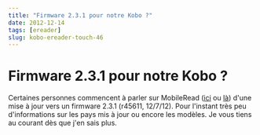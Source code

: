 ```yaml
---
title: "Firmware 2.3.1 pour notre Kobo ?"
date: 2012-12-14
tags: [ereader]
slug: kobo-ereader-touch-46
---
```

# Firmware 2.3.1 pour notre Kobo ?

Certaines personnes commencent à parler sur MobileRead ([ici](http://www.mobileread.com/forums/showpost.php?p=2341198&postcount=59) ou [là](http://www.mobileread.com/forums/showpost.php?p=2341667&postcount=61)) d'une mise à jour vers un firmware 2.3.1 (r45611, 12/7/12). Pour l'instant très peu d'informations sur les pays mis à jour ou encore les modèles. Je vous tiens au courant dès que j'en sais plus.

